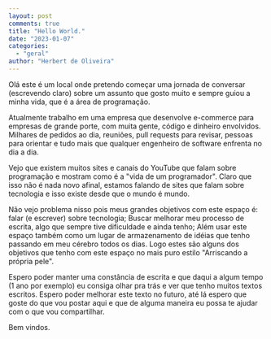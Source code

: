 ```yaml
---
layout: post
comments: true
title: "Hello World."
date: "2023-01-07"
categories: 
  - "geral"
author: "Herbert de Oliveira"
---
```


Olá este é um local onde pretendo começar uma jornada de conversar (escrevendo claro) sobre um assunto que gosto muito e sempre guiou a minha vida, que é a área de programação.

Atualmente trabalho em uma empresa que desenvolve e-commerce para empresas de grande porte, com muita gente, código e dinheiro envolvidos. Milhares de pedidos ao dia, reuniões, pull requests para revisar, pessoas para orientar e tudo mais que qualquer engenheiro de software enfrenta no dia a dia.

Vejo que existem muitos sites e canais do YouTube que falam sobre programação e mostram como é a "vida de um programador". Claro que isso não é nada novo afinal, estamos falando de sites que falam sobre tecnologia e isso existe desde que o mundo é mundo.

Não vejo problema nisso pois meus grandes objetivos com este espaço é: falar (e escrever) sobre tecnologia; Buscar melhorar meu processo de escrita, algo que sempre tive dificuldade e ainda tenho; Além usar este espaço também como um lugar de armazenamento de idéias que tenho passando em meu cérebro todos os dias. Logo estes são alguns dos objetivos que tenho com este espaço no mais puro estilo "Arriscando a própria pele".

Espero poder manter uma constância de escrita e que daqui a algum tempo (1 ano por exemplo) eu consiga olhar pra trás e ver que tenho muitos textos escritos. Espero poder melhorar este texto no futuro, até lá espero que goste do que vou postar aqui e que de alguma maneira eu possa te ajudar com o que vou compartilhar.

Bem vindos.
